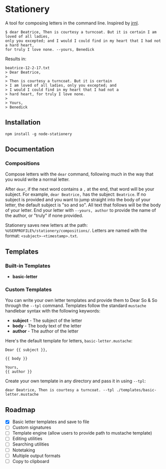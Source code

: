 # Stationery

A tool for composing letters in the command line. Inspired by [jrnl](http://jrnl.sh/).

```
$ dear Beatrice, Then is courtesy a turncoat. But it is certain I am loved of all ladies,
only you excepted; and I would I could find in my heart that I had not a hard heart,
for truly I love none. --yours, Benedick
```

Results in:

```  
beatrice-12-2-17.txt
> Dear Beatrice,
> 
> Then is courtesy a turncoat. But it is certain
> I am loved of all ladies, only you excepted; and
> I would I could find in my heart that I had not a
> hard heart, for truly I love none.
> 
> Yours,
> Benedick
```

## Installation
```
npm install -g node-stationery
```

## Documentation


### Compositions
Compose letters with the `dear` command, following much in the way that you would write a normal letter.

After `dear`, if the next word contains a `,` at the end, that word will be your subject. For example,
`dear Beatrice,` has the subject: `Beatrice`. If no subject is provided and you want to jump straight into the
body of your letter, the default subject is "so and so". All text that follows will be the body of your letter.
End your letter with `--yours, author` to provide the name of the author, or "truly" if none provided.

Stationery saves new letters at the path: `%USERPROFILE%/stationery/compositions/`. Letters are named with the
format: `<subject>-<timestamp>.txt`.

## Templates

### Built-in Templates

* **basic-letter**


### Custom Templates
You can write your own letter templates and provide them to Dear So & So through the `--tpl` command. Templates
follow the standard `mustache` handlebar syntax with the following keywords:

* **subject** - The subject of the letter
* **body** - The body text of the letter
* **author** - The author of the letter

Here's the default template for letters, `basic-letter.mustache`:

```
Dear {{ subject }},

{{ body }}

Yours,
{{ author }}
```

Create your own template in any directory and pass it in using `--tpl`:

```
dear Beatrice, Then is courtesy a turncoat. --tpl ./templates/basic-letter.mustache
```

## Roadmap
* [x] Basic letter templates and save to file
* [ ] Custom signatures
* [ ] Template engine (allow users to provide path to mustache template)
* [ ] Editing utilities
* [ ] Searching utilities
* [ ] Notetaking
* [ ] Multiple output formats
* [ ] Copy to clipboard
